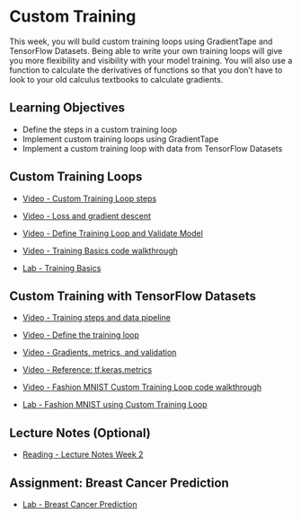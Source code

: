 # Custom Training

This week, you will build custom training loops using GradientTape and TensorFlow Datasets. Being able to write your own training loops will give you more flexibility and visibility with your model training. You will also use a function to calculate the derivatives of functions so that you don’t have to look to your old calculus textbooks to calculate gradients.

## Learning Objectives

- Define the steps in a custom training loop
- Implement custom training loops using GradientTape
- Implement a custom training loop with data from TensorFlow Datasets

## Custom Training Loops

- [Video - Custom Training Loop steps](https://www.coursera.org/learn/custom-distributed-training-with-tensorflow/lecture/op0O1/custom-training-loop-steps)

- [Video - Loss and gradient descent](https://www.coursera.org/learn/custom-distributed-training-with-tensorflow/lecture/f4z8W/loss-and-gradient-descent)

- [Video - Define Training Loop and Validate Model](https://www.coursera.org/learn/custom-distributed-training-with-tensorflow/lecture/SSElx/define-training-loop-and-validate-model)

- [Video - Training Basics code walkthrough](https://www.coursera.org/learn/custom-distributed-training-with-tensorflow/lecture/jv1VS/training-basics-code-walkthrough)

- [Lab - Training Basics](./Labs/C2_W2_Lab_1_training-basics.ipynb)

## Custom Training with TensorFlow Datasets

- [Video - Training steps and data pipeline](https://www.coursera.org/learn/custom-distributed-training-with-tensorflow/lecture/nhUhl/training-steps-and-data-pipeline)

- [Video - Define the training loop](https://www.coursera.org/learn/custom-distributed-training-with-tensorflow/lecture/sUUts/define-the-training-loop)

- [Video - Gradients, metrics, and validation](https://www.coursera.org/learn/custom-distributed-training-with-tensorflow/lecture/ogb0C/gradients-metrics-and-validation)

- [Video - Reference: tf.keras.metrics](https://www.coursera.org/learn/custom-distributed-training-with-tensorflow/supplement/fr9hM/reference-tf-keras-metrics)

- [Video - Fashion MNIST Custom Training Loop code walkthrough](https://www.coursera.org/learn/custom-distributed-training-with-tensorflow/lecture/PthtM/fashion-mnist-custom-training-loop-code-walkthrough)

- [Lab - Fashion MNIST using Custom Training Loop](./Labs/C2_W2_Lab_2_training-categorical.ipynb)

## Lecture Notes (Optional)

- [Reading - Lecture Notes Week 2](./Readings/C2_W2.pdf)

## Assignment: Breast Cancer Prediction

- [Lab - Breast Cancer Prediction](./Labs/C2W2_Assignment.ipynb)